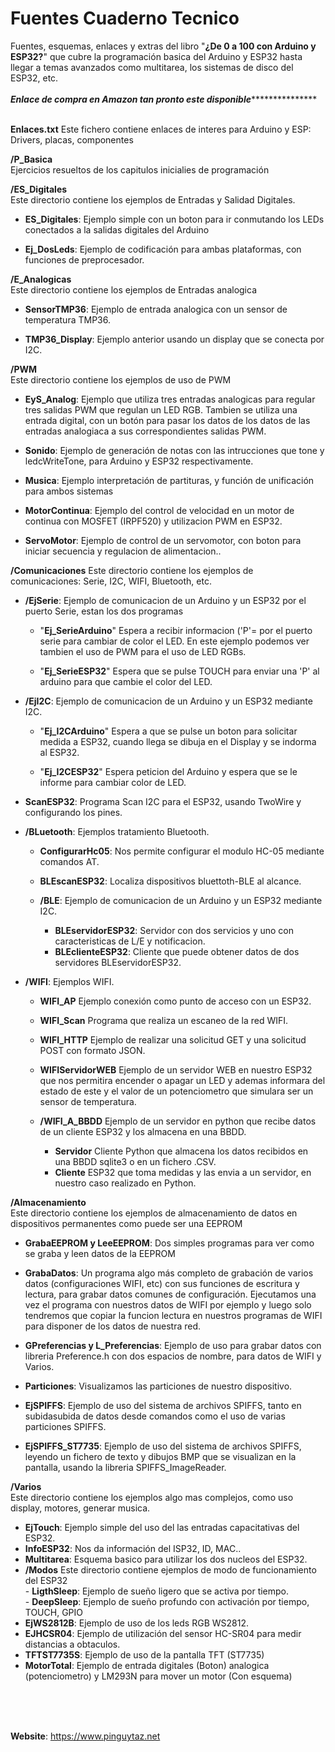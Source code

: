# Fuentes Cuaderno Tecnico

Fuentes, esquemas, enlaces y extras del libro "__¿De 0 a 100 con Arduino y ESP32?__" que cubre la programación basica del Arduino y ESP32 hasta llegar a temas avanzados como multitarea, los sistemas de disco del ESP32, etc.
<BR><BR>
***********Enlace de compra en Amazon tan pronto este disponible**************************
<BR><BR>

__Enlaces.txt__ 
    Este fichero contiene enlaces de interes para Arduino y ESP: Drivers, placas, componentes  

**/P_Basica**   
   Ejercicios resueltos de los capitulos inicialies de programación  
  
**/ES_Digitales**  
    Este directorio contiene los ejemplos de Entradas y Salidad Digitales.
 
 -  **ES_Digitales**: Ejemplo simple con un boton para ir conmutando los LEDs conectados a la salidas digitales del Arduino
    
 -  **Ej_DosLeds**: Ejemplo de codificación para ambas plataformas, con funciones de preprocesador.  
  
**/E_Analogicas**  
    Este directorio contiene los ejemplos de Entradas analogica  

 -   **SensorTMP36**: Ejemplo de entrada analogica con un sensor de temperatura TMP36.  
 
 -   **TMP36_Display**: Ejemplo anterior usando un display que se conecta por I2C.  
 

**/PWM**  
    Este directorio contiene los ejemplos de uso de PWM  

 -   **EyS_Analog**: Ejemplo que utiliza tres entradas analogicas para regular tres salidas PWM que regulan un LED RGB. Tambien se utiliza una entrada digital, con un botón para pasar los datos de los datos de las entradas analogiaca a sus correspondientes salidas PWM.  
  
  -   **Sonido**: Ejemplo de generación de notas con las intrucciones que tone y ledcWriteTone, para Arduino y ESP32 respectivamente.  
  
  - **Musica**: Ejemplo interpretación de partituras, y función de unificación para ambos sistemas  
  - **MotorContinua**: Ejemplo del control de velocidad en un motor de continua con MOSFET (IRPF520) y utilizacion PWM en ESP32.  
  - **ServoMotor**: Ejemplo de control de un servomotor, con boton para iniciar secuencia y regulacion de alimentacion..



 **/Comunicaciones** 
  Este directorio contiene los ejemplos de comunicaciones: Serie, I2C, WIFI, Bluetooth, etc.  

-  **/EjSerie**: Ejemplo de comunicacion de un Arduino y un ESP32 por el puerto Serie, estan los dos programas  
  
    - "**Ej_SerieArduino**" Espera a recibir informacion ('P'= por el puerto serie para cambiar de color el LED. En este ejemplo podemos ver tambien el uso de PWM para el uso de LED RGBs.  
  
    - "**Ej_SerieESP32**" Espera que se pulse TOUCH para enviar una 'P' al arduino para que cambie el color del LED.  
  
- **/EjI2C**: Ejemplo de comunicacion de un Arduino y un ESP32 mediante I2C.  
  
    - "**Ej_I2CArduino**" Espera a que se pulse un boton para solicitar medida a ESP32, cuando llega se dibuja en el Display y se indorma al ESP32.  
  
    - "**Ej_I2CESP32**" Espera peticion del Arduino y espera que se le informe para cambiar color de LED.  
  
-  **ScanESP32**: Programa Scan I2C para el ESP32, usando TwoWire y configurando los pines.  
  
-  **/BLuetooth**: Ejemplos tratamiento Bluetooth.  
  
    - **ConfigurarHc05**: Nos permite configurar el modulo HC-05 mediante comandos AT.  
    - **BLEscanESP32**: Localiza dispositivos bluettoth-BLE al alcance.  
    - **/BLE**: Ejemplo de comunicacion de un Arduino y un ESP32 mediante I2C.  
      
       - **BLEservidorESP32**: Servidor con dos servicios y uno con caracteristicas de L/E y notificacion.  
       - **BLEclienteESP32**: Cliente que puede obtener datos de dos servidores BLEservidorESP32.  
  
- **/WIFI**: Ejemplos WIFI.  
    - **WIFI_AP** Ejemplo conexión como punto de acceso con un ESP32.  
    - **WIFI_Scan** Programa que realiza un escaneo de la red WIFI.  
    - **WIFI_HTTP** Ejemplo de realizar una solicitud GET y una solicitud POST con formato JSON.  
    - **WIFIServidorWEB** Ejemplo de un servidor WEB en nuestro ESP32 que nos permitira encender o apagar un LED y ademas informara del estado de este y el valor de un potenciometro que simulara ser un sensor de temperatura.  
    - **/WIFI_A_BBDD** Ejemplo de un servidor en python que recibe datos de un cliente ESP32 y los almacena en una BBDD.  
      
       - **Servidor**  Cliente Python que almacena los datos recibidos en una BBDD sqlite3 o en un fichero .CSV.  
       - **Cliente**  ESP32 que toma medidas y las envia a un servidor, en nuestro caso realizado en Python.  



**/Almacenamiento**  
    Este directorio contiene los ejemplos de almacenamiento de datos en dispositivos permanentes como puede ser una EEPROM  

-  **GrabaEEPROM y LeeEEPROM**: Dos simples programas para ver como se graba y leen datos de la EEPROM  

-  **GrabaDatos**: Un programa algo más completo de grabación de varios datos (configuraciones WIFI, etc) con sus funciones de escritura y lectura, para grabar datos comunes de configuración. Ejecutamos una vez el programa con nuestros datos de WIFI por ejemplo y luego solo tendremos que copiar la funcion lectura en nuestros programas de WIFI para disponer de los datos de nuestra red.  

-  **GPreferencias y L_Preferencias**: Ejemplo de uso para grabar datos con libreria Preference.h con dos espacios de nombre, para datos de WIFI y Varios.  

- **Particiones**: Visualizamos las particiones de nuestro dispositivo.  

-  **EjSPIFFS**: Ejemplo de uso del sistema de archivos SPIFFS, tanto en subidasubida de datos desde comandos como el uso de varias particiones SPIFFS.   

-  **EjSPIFFS_ST7735**: Ejemplo de uso del sistema de archivos SPIFFS, leyendo un fichero de texto y dibujos BMP que se visualizan en la pantalla, usando la libreria SPIFFS_ImageReader.  



**/Varios**  
    Este directorio contiene los ejemplos algo mas complejos, como uso display, motores, generar musica.  

-  **EjTouch**:  Ejemplo simple del uso del las entradas capacitativas del ESP32.  
- **InfoESP32**: Nos da información del ISP32, ID, MAC..  
- **Multitarea**: Esquema basico para utilizar los dos nucleos del ESP32.  
- **/Modos**  Este directorio contiene ejemplos de modo de funcionamiento del ESP32  
      -  **LigthSleep**: Ejemplo de sueño ligero que se activa por tiempo.  
      -  **DeepSleep**: Ejemplo de sueño profundo con activación por tiempo, TOUCH, GPIO  
- **EjWS2812B**: Ejemplo de uso de los leds RGB WS2812.  
- **EJHCSR04**: Ejemplo de utilización del sensor HC-SR04 para medir distancias a obtaculos.
- **TFTST7735S**: Ejemplo de uso de la pantalla TFT (ST7735) 
- **MotorTotal**: Ejemplo de entrada digitales (Boton) analogica (potenciometro) y LM293N para mover un motor (Con esquema) 





<br><br><br>

__Website__: <https://www.pinguytaz.net>

